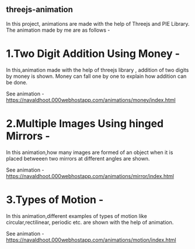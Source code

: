 ## threejs-animation


In this project, animations are made with the help of Threejs and PIE Library. The animation made by me  are as follows - 

# 1.Two Digit Addition Using Money -

In this,animation made with the help of threejs library , addition of two digits by money is shown. Money can fall one by one to explain how addition can be done.

See animation - https://navaldhoot.000webhostapp.com/animations/money/index.html

# 2.Multiple Images Using hinged Mirrors - 

In this animation,how many images are formed of an object when it is placed betweeen two mirrors at different angles are shown.

See animation - https://navaldhoot.000webhostapp.com/animations/mirror/index.html

# 3.Types of Motion - 

In this animation,different examples of types of motion like circular,rectilinear, periodic etc. are shown with the help of animation.

See animation - https://navaldhoot.000webhostapp.com/animations/motion/index.html




